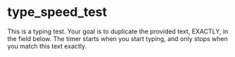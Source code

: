 # type_speed_test
This is a typing test. Your goal is to duplicate the provided text, EXACTLY, in the field below. The timer starts when you start typing, and only stops when you match this text exactly.
